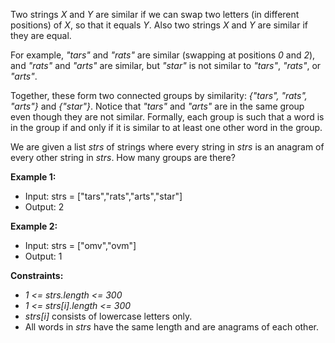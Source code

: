 Two strings _X_ and _Y_ are similar if we can swap two letters (in different positions) of _X_, so that it equals _Y_.
Also two strings _X_ and _Y_ are similar if they are equal.

For example, _"tars"_ and _"rats"_ are similar (swapping at positions _0_ and _2_), and _"rats"_ and _"arts"_ are 
similar, but _"star"_ is not similar to _"tars"_, _"rats"_, or _"arts"_.

Together, these form two connected groups by similarity: _{"tars", "rats", "arts"}_ and _{"star"}_.  Notice that
_"tars"_ and _"arts"_ are in the same group even though they are not similar.  Formally, each group is such that a word
is in the group if and only if it is similar to at least one other word in the group.

We are given a list _strs_ of strings where every string in _strs_ is an anagram of every other string in _strs_. How 
many groups are there?

**Example 1:**

- Input: strs = ["tars","rats","arts","star"]
- Output: 2

**Example 2:**

- Input: strs = ["omv","ovm"]
- Output: 1

**Constraints:**

- _1 <= strs.length <= 300_
- _1 <= strs[i].length <= 300_
- _strs[i]_ consists of lowercase letters only.
- All words in _strs_ have the same length and are anagrams of each other.